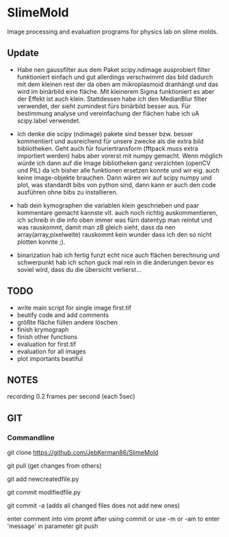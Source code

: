 # SlimeMold
Image processing and evaluation programs for physics lab on slime molds.

## Update
- Habe nen gaussfilter aus dem Paket scipy.ndimage ausprobiert filter funktioniert einfach und gut allerdings verschwimmt das bild dadurch mit dem kleinen rest der da oben am mikroplasmoid dranhängt und das wird im binärbild eine fläche. Mit kleinerem Sigma funktioniert es aber der Effekt ist auch klein. Stattdessen habe ich den MedianBlur filter verwendet, der sieht zumindest fürs binärbild besser aus. Für bestimmung analyse und vereinfachung der flächen habe ich uA scipy.label verwendet.
- Ich denke die scipy (ndimage)  pakete sind besser bzw. besser kommentiert und ausreichend für unsere zwecke als die extra bild bibliotheken. Geht auch für fouriertransform (fftpack muss extra importiert werden) habs aber vorerst mit numpy gemacht. Wenn möglich würde ich dann auf die Image bibliotheken ganz verzichten (openCV und PIL) da ich bisher alle funktionen ersetzen konnte und wir eig. auch keine image-objekte brauchen. Dann wären wir auf scipy numpy und plot, was standardt bibs von python sind, dann kann er auch den code ausführen ohne bibs zu installieren.
- hab dein kymographen die variablen klein geschrieben und paar kommentare gemacht kannste vlt. auch noch richtig auskommentieren, ich schreib in die info oben immer was fürn datentyp man reintut und was rauskommt, damit man zB gleich sieht, dass da nen array(array,pixelweite) rauskommt kein wunder dass ich den so nicht plotten konnte ;).

- binarization hab ich fertig funzt echt nice auch flächen berechnung und schwerpunkt hab ich schon guck mal rein in die änderungen bevor es soviel wird, dass du die übersicht verlierst...



## TODO
- write main script for single image first.tif
- beutify code and add comments
- größte fläche füllen andere löschen
- finish krymograph
- finish other functions
- evaluation for first.tif
- evaluation for all images
- plot importants beatiful

## NOTES
recording 0.2 frames per second (each 5sec)


## GIT
### Commandline
git clone https://github.com/JebKerman86/SlimeMold

git pull (get changes from others)

git add newcreatedfile.py

git commit modifiedfile.py

git commit -a  (adds all changed files does not add new ones)

enter comment into vim promt after using commit
 or use -m or -am to enter 'message' in parameter
git push

